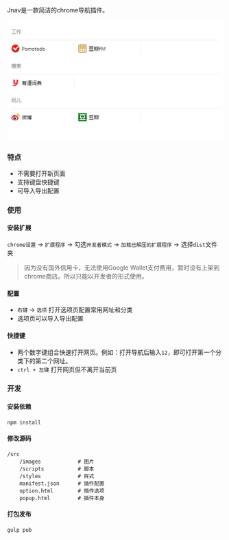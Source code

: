 Jnav是一款简洁的chrome导航插件。

![Alt text](https://raw.githubusercontent.com/JeremyFan/Jnav/master/doc-matter/jnav.png "Jnav截图")

### 特点
- 不需要打开新页面
- 支持键盘快捷键
- 可导入导出配置

### 使用

#### 安装扩展
`chrome设置` → `扩展程序` → 勾选`开发者模式` → `加载已解压的扩展程序` → 选择`dist`文件夹

> 因为没有国外信用卡，无法使用Google Wallet支付费用，暂时没有上架到chrome商店。所以只能以开发者的形式使用。

#### 配置
- `右键` → `选项` 打开选项页配置常用网址和分类
- 选项页可以导入导出配置
#### 快捷键
- 两个数字键组合快速打开网页。例如：打开导航后输入`12`，即可打开第一个分类下的第二个网址。
- `ctrl + 左键` 打开网页但不离开当前页
### 开发
#### 安装依赖
```
npm install
```
#### 修改源码
```
/src
	/images            # 图片
	/scripts           # 脚本
	/styles            # 样式
	manifest.json      # 插件配置
	option.html        # 插件选项
	popup.html         # 插件本身
```
#### 打包发布
```
gulp pub
```